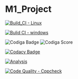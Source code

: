 # M1_Project



[![Build_CI - Linux](https://github.com/BalaAnuhya123/M1_Project/actions/workflows/Linux.yml/badge.svg)](https://github.com/BalaAnuhya123/M1_Project/actions/workflows/Linux.yml)

[![Bulid CI - windows](https://github.com/BalaAnuhya123/M1_Project/actions/workflows/Windows.yml/badge.svg)](https://github.com/BalaAnuhya123/M1_Project/actions/workflows/Windows.yml)


![Codiga Badge](https://api.codiga.io/project/32349/score/svg)
![Codiga Score](https://api.codiga.io/project/32349/status/svg)

[![Codacy Badge](https://app.codacy.com/project/badge/Grade/d647c30eb3f741d0bc127298ab143f94)](https://www.codacy.com/gh/BalaAnuhya123/M1_Project/dashboard?utm_source=github.com&amp;utm_medium=referral&amp;utm_content=BalaAnuhya123/M1_Project&amp;utm_campaign=Badge_Grade)

[![Analysis](https://github.com/BalaAnuhya123/M1_Project/actions/workflows/Analysis.yml/badge.svg)](https://github.com/BalaAnuhya123/M1_Project/actions/workflows/Analysis.yml)

[![Code Quality - Cppcheck](https://github.com/BalaAnuhya123/M1_Project/actions/workflows/cpp.yml/badge.svg)](https://github.com/BalaAnuhya123/M1_Project/actions/workflows/cpp.yml)
